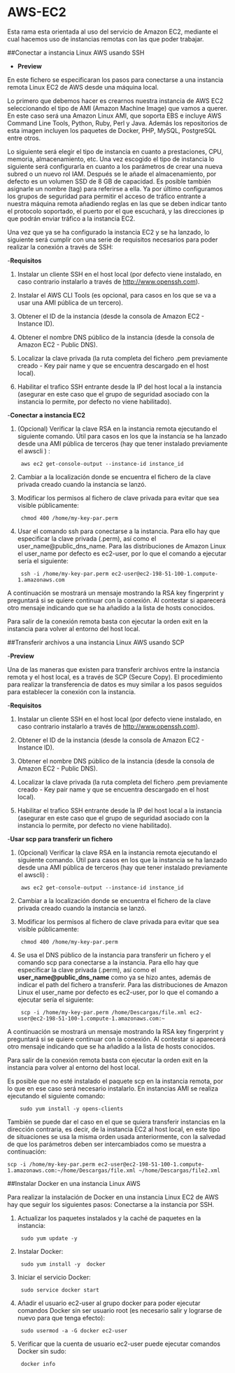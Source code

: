# AWS-EC2
Esta rama esta orientada al uso del servicio de Amazon EC2, mediante el cual hacemos uso de instancias remotas con las que poder trabajar.


##Conectar a instancia Linux AWS usando SSH

- **Preview**

En este fichero se especificaran los pasos para conectarse a una instancia remota Linux EC2 de AWS desde una máquina local.

Lo primero que debemos hacer es crearnos nuestra instancia de AWS EC2 seleccionando el tipo de AMI (Amazon Machine Image) que vamos a querer. En este caso será una Amazon Linux AMI, que soporta EBS e incluye AWS Command Line Tools, Python, Ruby, Perl y Java. Además los repositorios de esta imagen incluyen los paquetes de Docker, PHP,  MySQL, PostgreSQL entre otros. 

Lo siguiente será  elegir el tipo de instancia en cuanto a prestaciones, CPU, memoria, almacenamiento, etc. Una vez escogido el tipo de instancia lo siguiente será configurarla en cuanto a los parámetros de crear una nueva subred o un nuevo rol IAM. Después se le añade el almacenamiento, por defecto es un volumen SSD de 8 GB de capacidad. Es posible también asignarle un nombre (tag) para referirse a ella. Ya por último configuramos los grupos de seguridad para permitir el acceso de tráfico entrante a nuestra máquina remota añadiendo reglas en las que se deben indicar tanto el protocolo soportado, el puerto por el que escuchará, y las direcciones ip que podrán enviar tráfico a la instancia EC2.

Una vez que ya se ha configurado la instancia EC2 y se ha lanzado, lo siguiente será cumplir con una serie de requisitos necesarios para poder realizar la conexión a través de SSH:

-**Requisitos**

1. Instalar un cliente SSH en el host local (por defecto viene instalado, en caso contrario instalarlo a través de http://www.openssh.com).

2. Instalar el AWS CLI Tools (es opcional, para casos en los que se va a usar una AMI pública de un tercero).

3. Obtener el ID de la instancia (desde la consola de Amazon EC2 - Instance ID).

4. Obtener el nombre DNS público de la instancia (desde la consola de  Amazon EC2 - Public DNS).

5. Localizar la clave privada (la ruta completa del fichero .pem previamente creado - Key pair name y que se encuentra descargado en el host local).

6. Habilitar el trafico SSH entrante desde la IP del host local a la instancia (asegurar en este caso que el grupo de seguridad asociado con la instancia lo permite, por defecto no viene habilitado).

-**Conectar a instancia EC2**

1. (Opcional) Verificar la clave RSA en la instancia remota ejecutando el siguiente comando. Útil para casos en los que la instancia se ha lanzado desde una AMI pública de terceros (hay que tener instalado previamente el awscli	) :
		
		aws ec2 get-console-output --instance-id instance_id


2. Cambiar a la localización donde se encuentra el fichero de la clave privada creado cuando la instancia se lanzó.

3. Modificar los permisos al fichero de clave privada para evitar que sea visible públicamente:
		
		chmod 400 /home/my-key-par.perm

4. Usar el comando ssh para conectarse a la instancia. Para ello hay que 	especificar la clave privada (.perm), así como el user_name@public_dns_name. Para las distribuciones de Amazon Linux el user_name por defecto es ec2-user, por lo que el comando a ejecutar sería el siguiente:

		ssh -i /home/my-key-par.perm ec2-user@ec2-198-51-100-1.compute-1.amazonaws.com
	
		
A continuación se mostrará un mensaje mostrando la RSA key fingerprint y preguntará si se quiere continuar con la conexión. Al contestar si aparecerá otro mensaje indicando que se ha añadido a la lista de hosts conocidos.

Para salir de la conexión remota basta con ejecutar la orden exit en la instancia para volver al entorno del host local.


##Transferir archivos a una instancia Linux AWS usando SCP

-**Preview**

Una de las maneras que existen para transferir archivos entre la instancia remota y  el host local, es a través de SCP (Secure Copy). El procedimiento para realizar la transferencia de datos es muy similar a los pasos seguidos para establecer la conexión con la instancia.

-**Requisitos**

1. Instalar un cliente SSH en el host local (por defecto viene instalado, en caso contrario instalarlo a través de http://www.openssh.com).

2. Obtener el ID de la instancia (desde la consola de Amazon EC2 - Instance ID).

3. Obtener el nombre DNS público de la instancia (desde la consola de  Amazon EC2 - Public DNS).

4. Localizar la clave privada (la ruta completa del fichero .pem previamente creado - Key pair name y que se encuentra descargado en el host local).

5. Habilitar el trafico SSH entrante desde la IP del host local a la instancia (asegurar en este caso que el grupo de seguridad asociado con la instancia lo permite, por defecto no viene habilitado).

-**Usar scp para transferir un fichero**

1. (Opcional) Verificar la clave RSA en la instancia remota ejecutando el siguiente comando. Útil para casos en los que la instancia se ha lanzado desde una AMI pública de terceros (hay que tener instalado previamente el awscli) :
		
		aws ec2 get-console-output --instance-id instance_id

2. Cambiar a la localización donde se encuentra el fichero de la clave privada creado cuando la instancia se lanzó.

3. Modificar los permisos al fichero de clave privada para evitar que sea visible públicamente:
		
		chmod 400 /home/my-key-par.perm

4. Se usa el DNS público de la instancia para transferir un fichero y el comando scp para conectarse a la instancia. Para ello hay que especificar la clave privada (.perm), así como el **user_name@public_dns_name** como ya se hizo antes, además de indicar el path del fichero a transferir. Para las distribuciones de Amazon Linux el user_name por defecto es ec2-user, por lo que el comando a ejecutar sería el siguiente:
		
		scp -i /home/my-key-par.perm /home/Descargas/file.xml ec2-user@ec2-198-51-100-1.compute-1.amazonaws.com:~

A continuación se mostrará un mensaje mostrando la RSA key fingerprint y preguntará si se quiere continuar con la conexión. Al contestar si aparecerá otro mensaje indicando que se ha añadido a la lista de hosts conocidos.

Para salir de la conexión remota basta con ejecutar la orden exit en la instancia para volver al entorno del host local.

Es posible que no esté instalado el paquete scp en la instancia remota, por lo que en ese caso será necesario instalarlo. En instancias AMI se realiza ejecutando el siguiente comando:
		
		sudo yum install -y opens-clients

También se puede dar el caso en el que se quiera transferir instancias en la dirección contraria, es decir, de la instancia EC2 al host local, en este tipo de situaciones se usa la misma orden usada anteriormente, con la salvedad de que los parámetros deben ser intercambiados como se muestra a continuación:
	
	scp -i /home/my-key-par.perm ec2-user@ec2-198-51-100-1.compute-1.amazonaws.com:~/home/Descargas/file.xml ~/home/Descargas/file2.xml


##Instalar Docker en una instancia Linux AWS

Para realizar la instalación de Docker en una instancia Linux EC2 de AWS hay que seguir los siguientes pasos:
Conectarse a la instancia por SSH.

1. Actualizar los paquetes instalados y la caché de paquetes en la instancia:
		
		sudo yum update -y

2. Instalar Docker:
		
		sudo yum install -y  docker


3. Iniciar el servicio Docker:
		
		sudo service docker start

4. Añadir el usuario ec2-user al grupo docker para poder ejecutar comandos Docker sin ser usuario root (es necesario salir y lograrse de nuevo para que tenga efecto):
		
		sudo usermod -a -G docker ec2-user

5. Verificar que la cuenta de usuario ec2-user puede ejecutar comandos Docker sin sudo:
	
		docker info
